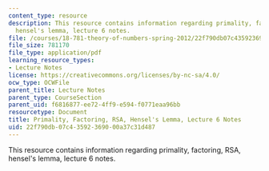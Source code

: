 ```yaml
---
content_type: resource
description: This resource contains information regarding primality, factoring, RSA,
  hensel's lemma, lecture 6 notes.
file: /courses/18-781-theory-of-numbers-spring-2012/22f790db07c43592369000a37c31d487_MIT18_781S12_lec6.pdf
file_size: 781170
file_type: application/pdf
learning_resource_types:
- Lecture Notes
license: https://creativecommons.org/licenses/by-nc-sa/4.0/
ocw_type: OCWFile
parent_title: Lecture Notes
parent_type: CourseSection
parent_uid: f6816877-ee72-4ff9-e594-f0771eaa96bb
resourcetype: Document
title: Primality, Factoring, RSA, Hensel's Lemma, Lecture 6 Notes
uid: 22f790db-07c4-3592-3690-00a37c31d487
---
```

This resource contains information regarding primality, factoring, RSA, hensel's lemma, lecture 6 notes.
